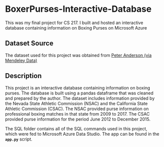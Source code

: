 # BoxerPurses-Interactive-Database

This was my final project for CS 217. I built and hosted an interactive database containing information on Boxing Purses on Microsoft Azure

## **Dataset Source**

The dataset used for this project was obtained from [Peter Anderson (via Mendeley Data)](https://www.narcis.nl/dataset/RecordID/oai%3Aeasy.dans.knaw.nl%3Aeasy-dataset%3A131458)

## **Description**

This project is an interactive database containing information on boxing purses. The database is built using a pandas dataframe that was cleaned and prepared by the author. The dataset includes information provided by the Nevada State Athletic Commission (NSAC) and the California State Athletic Commission (CSAC). The NSAC provided purse information on professional boxing matches in that state from 2009 to 2017. The CSAC provided purse information for the period June 2012 to December 2015.

The SQL folder contains all of the SQL commands used in this project, which were fed to Microsoft Azure Data Studio. The app can be found in the **`app.py`** script.
